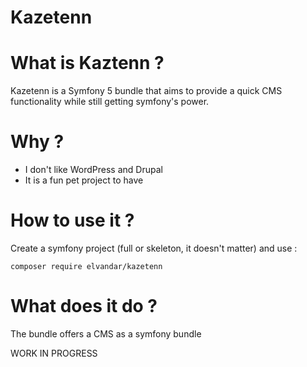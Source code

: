 # Kazetenn

# What is Kaztenn ?

Kazetenn is a Symfony 5 bundle that aims to provide a quick CMS functionality while still getting symfony's power.

# Why ?
- I don't like WordPress and Drupal
- It is a fun pet project to have

# How to use it ?
Create a symfony project (full or skeleton, it doesn't matter) and use : 

````shell
composer require elvandar/kazetenn
````

# What does it do ?

The bundle offers a CMS as a symfony bundle 

WORK IN PROGRESS
